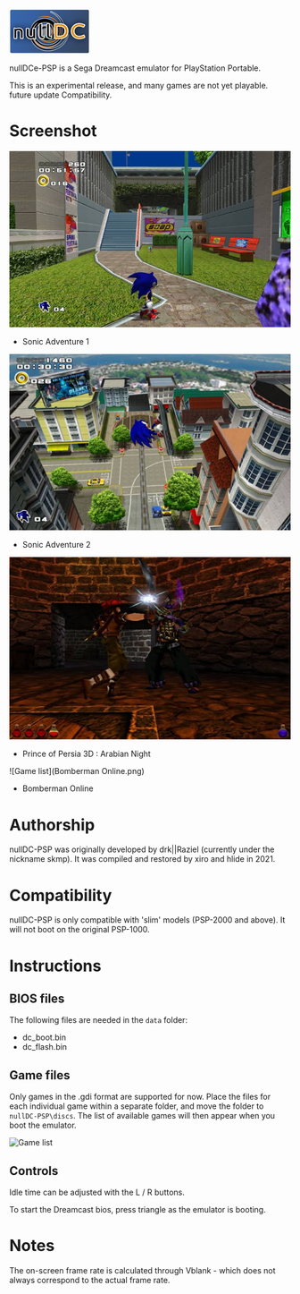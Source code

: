 ![Game list](ICON0.PNG)

nullDCe-PSP is a Sega Dreamcast emulator for PlayStation Portable.

This is an experimental release, and many games are not yet playable.
future update Compatibility.

# Screenshot

![Game list](Sonic.png)
- Sonic Adventure 1

![Game list](Sonic2.png)
- Sonic Adventure 2

![Game list](Pop3D.png)
- Prince of Persia 3D : Arabian Night

![Game list](Bomberman Online.png)
- Bomberman Online

# Authorship

nullDC-PSP was originally developed by drk||Raziel (currently under the nickname skmp). It was compiled and restored by xiro and hlide in 2021.

# Compatibility

nullDC-PSP is only compatible with 'slim' models (PSP-2000 and above). It will not boot on the original PSP-1000.

# Instructions

## BIOS files

The following files are needed in the `data` folder:

- dc_boot.bin
- dc_flash.bin

## Game files

Only games in the .gdi format are supported for now. Place the files for each individual game within a separate folder, and move the folder to `nullDC-PSP\discs`. The list of available games will then appear when you boot the emulator.

![Game list](docs/img/gdi-selection.jpg)

## Controls

Idle time can be adjusted with the L / R buttons.

To start the Dreamcast bios, press triangle as the emulator is booting.

# Notes

The on-screen frame rate is calculated through Vblank - which does not always correspond to the actual frame rate.
